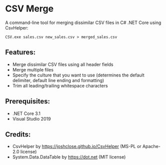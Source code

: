 # CSV Merge
A command-line tool for merging dissimilar CSV files in C# .NET Core using CsvHelper:
```
CSV.exe sales.csv new_sales.csv > merged_sales.csv
```

## Features:
- Merge dissimilar CSV files using all header fields
- Merge multiple files
- Specify the culture that you want to use (determines the default delimiter, default line ending and formatting)
- Trim all leading/trailing whitespace characters

## Prerequisites:
- .NET Core 3.1
- Visual Studio 2019

## Credits:
- CsvHelper by https://joshclose.github.io/CsvHelper (MS-PL or Apache-2.0 license)
- System.Data.DataTable by https://dot.net (MIT license)
